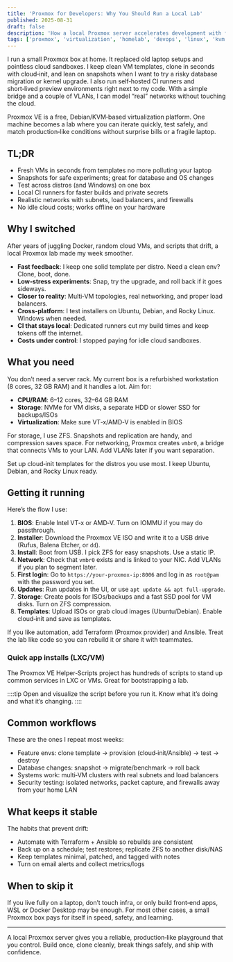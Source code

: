 ```yaml
---
title: 'Proxmox for Developers: Why You Should Run a Local Lab'
published: 2025-08-31
draft: false
description: 'How a local Proxmox server accelerates development with fast VMs, snapshots, CI, and safe infrastructure experiments.'
tags: ['proxmox', 'virtualization', 'homelab', 'devops', 'linux', 'kvm', 'infrastructure']
---
```


I run a small Proxmox box at home. It replaced old laptop setups and pointless cloud sandboxes. I keep clean VM templates, clone in seconds with cloud‑init, and lean on snapshots when I want to try a risky database migration or kernel upgrade. I also run self‑hosted CI runners and short‑lived preview environments right next to my code. With a simple bridge and a couple of VLANs, I can model “real” networks without touching the cloud.

Proxmox VE is a free, Debian/KVM‑based virtualization platform. One machine becomes a lab where you can iterate quickly, test safely, and match production‑like conditions without surprise bills or a fragile laptop.

## TL;DR

- Fresh VMs in seconds from templates no more polluting your laptop
- Snapshots for safe experiments; great for database and OS changes
- Test across distros (and Windows) on one box
- Local CI runners for faster builds and private secrets
- Realistic networks with subnets, load balancers, and firewalls
- No idle cloud costs; works offline on your hardware

## Why I switched

After years of juggling Docker, random cloud VMs, and scripts that drift, a local Proxmox lab made my week smoother.

- **Fast feedback**: I keep one solid template per distro. Need a clean env? Clone, boot, done.
- **Low‑stress experiments**: Snap, try the upgrade, and roll back if it goes sideways.
- **Closer to reality**: Multi‑VM topologies, real networking, and proper load balancers.
- **Cross‑platform**: I test installers on Ubuntu, Debian, and Rocky Linux. Windows when needed.
- **CI that stays local**: Dedicated runners cut my build times and keep tokens off the internet.
- **Costs under control**: I stopped paying for idle cloud sandboxes.

## What you need

You don’t need a server rack. My current box is a refurbished workstation (8 cores, 32 GB RAM) and it handles a lot. Aim for:

- **CPU/RAM**: 6–12 cores, 32–64 GB RAM
- **Storage**: NVMe for VM disks, a separate HDD or slower SSD for backups/ISOs
- **Virtualization**: Make sure VT‑x/AMD‑V is enabled in BIOS

For storage, I use ZFS. Snapshots and replication are handy, and compression saves space. For networking, Proxmox creates `vmbr0`, a bridge that connects VMs to your LAN. Add VLANs later if you want separation.

Set up cloud‑init templates for the distros you use most. I keep Ubuntu, Debian, and Rocky Linux ready.

## Getting it running

Here’s the flow I use:

1. **BIOS**: Enable Intel VT‑x or AMD‑V. Turn on IOMMU if you may do passthrough.
2. **Installer**: Download the Proxmox VE ISO and write it to a USB drive (Rufus, Balena Etcher, or `dd`).
3. **Install**: Boot from USB. I pick ZFS for easy snapshots. Use a static IP.
4. **Network**: Check that `vmbr0` exists and is linked to your NIC. Add VLANs if you plan to segment later.
5. **First login**: Go to `https://your-proxmox-ip:8006` and log in as `root@pam` with the password you set.
6. **Updates**: Run updates in the UI, or use `apt update && apt full-upgrade`.
7. **Storage**: Create pools for ISOs/backups and a fast SSD pool for VM disks. Turn on ZFS compression.
8. **Templates**: Upload ISOs or grab cloud images (Ubuntu/Debian). Enable cloud‑init and save as templates.

If you like automation, add Terraform (Proxmox provider) and Ansible. Treat the lab like code so you can rebuild it or share it with teammates.

### Quick app installs (LXC/VM)

The Proxmox VE Helper‑Scripts project has hundreds of scripts to stand up common services in LXC or VMs. Great for bootstrapping a lab.

::::tip
 Open and visualize the script before you run it. Know what it’s doing and what it’s changing.
::::

## Common workflows

These are the ones I repeat most weeks:

- Feature envs: clone template → provision (cloud‑init/Ansible) → test → destroy
- Database changes: snapshot → migrate/benchmark → roll back
- Systems work: multi‑VM clusters with real subnets and load balancers
- Security testing: isolated networks, packet capture, and firewalls away from your home LAN

## What keeps it stable

The habits that prevent drift:

- Automate with Terraform + Ansible so rebuilds are consistent
- Back up on a schedule; test restores; replicate ZFS to another disk/NAS
- Keep templates minimal, patched, and tagged with notes
- Turn on email alerts and collect metrics/logs

## When to skip it

If you live fully on a laptop, don’t touch infra, or only build front‑end apps, WSL or Docker Desktop may be enough. For most other cases, a small Proxmox box pays for itself in speed, safety, and learning.

---

A local Proxmox server gives you a reliable, production‑like playground that you control. Build once, clone cleanly, break things safely, and ship with confidence.
